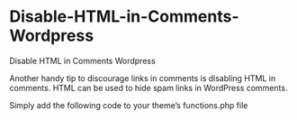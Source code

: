 # Disable-HTML-in-Comments-Wordpress
Disable HTML in Comments Wordpress

Another handy tip to discourage links in comments is disabling HTML in comments. HTML can be used to hide spam links in WordPress comments.

Simply add the following code to your theme’s functions.php file
